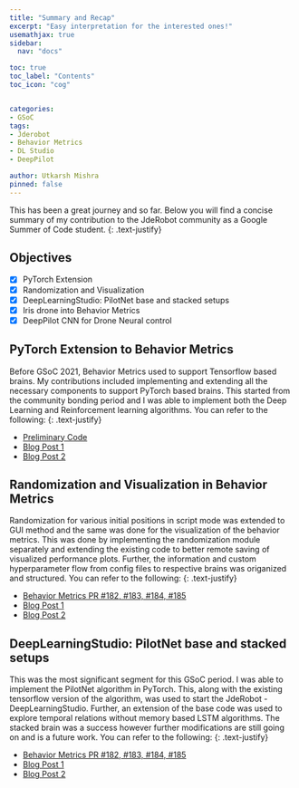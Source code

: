 ```yaml
---
title: "Summary and Recap"
excerpt: "Easy interpretation for the interested ones!"
usemathjax: true
sidebar:
  nav: "docs"

toc: true
toc_label: "Contents"
toc_icon: "cog"


categories:
- GSoC
tags:
- Jderobot
- Behavior Metrics
- DL Studio
- DeepPilot

author: Utkarsh Mishra
pinned: false
---
```


This has been a great journey and so far. Below you will find a concise summary of my contribution to the JdeRobot community as a Google Summer of Code student.
{: .text-justify}

## Objectives

- [x] PyTorch Extension
- [x] Randomization and Visualization
- [x] DeepLearningStudio: PilotNet base and stacked setups
- [x] Iris drone into Behavior Metrics
- [x] DeepPilot CNN for Drone Neural control

## PyTorch Extension to Behavior Metrics

Before GSoC 2021, Behavior Metrics used to support Tensorflow based brains. My contributions included implementing and extending all the necessary components to support PyTorch based brains. This started from the community bonding period and I was able to implement both the Deep Learning and Reinforcement learning algorithms. You can refer to the following:
{: .text-justify}
- [Preliminary Code](https://github.com/TheRoboticsClub/gsoc2021-Utkarsh_Mishra/tree/community_bonding)
- [Blog Post 1](https://theroboticsclub.github.io/gsoc2021-Utkarsh_Mishra/gsoc/Community-Bonding-Week-1/)
- [Blog Post 2](https://theroboticsclub.github.io/gsoc2021-Utkarsh_Mishra/gsoc/Community-Bonding-Week-2/)


## Randomization and Visualization in Behavior Metrics

Randomization for various initial positions in script mode was extended to GUI method and the same was done for the visualization of the behavior metrics. This was done by implementing the randomization module separately and extending the existing code to better remote saving of visualized performance plots. Further, the information and custom hyperparameter flow from config files to respective brains was origanized and structured.   You can refer to the following:
{: .text-justify}
- [Behavior Metrics PR #182, #183, #184, #185](https://github.com/JdeRobot/BehaviorMetrics)
- [Blog Post 1](https://theroboticsclub.github.io/gsoc2021-Utkarsh_Mishra/gsoc/Coding-Period-Week-2/)
- [Blog Post 2](https://theroboticsclub.github.io/gsoc2021-Utkarsh_Mishra/gsoc/Coding-Period-Week-4/)

## DeepLearningStudio: PilotNet base and stacked setups

This was the most significant segment for this GSoC period. I was able to implement the PilotNet algorithm in PyTorch. This, along with the existing tensorflow version of the algorithm, was used to start the JdeRobot - DeepLearningStudio. Further, an extension of the base code was used to explore temporal relations without memory based LSTM algorithms. The stacked brain was a success however further modifications are still going on and is a future work. You can refer to the following: 
{: .text-justify}
- [Behavior Metrics PR #182, #183, #184, #185](https://github.com/JdeRobot/BehaviorMetrics)
- [Blog Post 1](https://theroboticsclub.github.io/gsoc2021-Utkarsh_Mishra/gsoc/Coding-Period-Week-2/)
- [Blog Post 2](https://theroboticsclub.github.io/gsoc2021-Utkarsh_Mishra/gsoc/Coding-Period-Week-4/)


